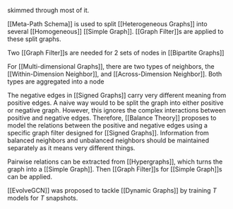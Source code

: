 skimmed through most of it.

[[Meta-Path Schema]] is used to split [[Heterogeneous Graphs]] into several [[Homogeneous]] [[Simple Graph]]. [[Graph Filter]]s are applied to these split graphs.

Two [[Graph Filter]]s are needed for 2 sets of nodes in [[Bipartite Graphs]]

For [[Multi-dimensional Graphs]], there are two types of neighbors, the [[Within-Dimension Neighbor]], and [[Across-Dimension Neighbor]]. Both types are aggregated into a node

The negative edges in [[Signed Graphs]] carry very different meaning from positive edges. A naive way would to be split the graph into either positive or negative graph. However, this ignores the complex interactions between positive and negative edges. Therefore, [[Balance Theory]] proposes to model the relations between the positive and negative edges using a specific graph filter designed for [[Signed Graphs]]. Information from balanced neighbors and unbalanced neighbors should be maintained separately as it means very different things.

Pairwise relations can be extracted from [[Hypergraphs]], which turns the graph into a [[Simple Graph]]. Then [[Graph Filter]]s for [[Simple Graph]]s can be applied.

[[EvolveGCN]] was proposed to tackle [[Dynamic Graphs]] by training $T$ models for $T$ snapshots.
